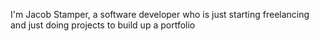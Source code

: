 I'm Jacob Stamper, a software developer who is just starting freelancing and just doing projects to build up a portfolio
